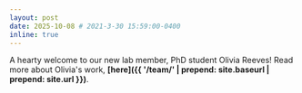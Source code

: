 ```yaml
---
layout: post
date: 2025-10-08 # 2021-3-30 15:59:00-0400
inline: true
---
```


A hearty welcome to our new lab member, PhD student Olivia Reeves! Read more about Olivia's work, <b>[here]({{ '/team/' | prepend: site.baseurl | prepend: site.url }})</b>.
